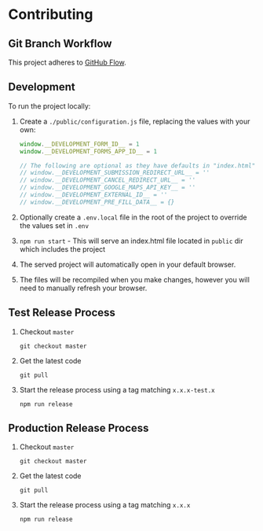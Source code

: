# Contributing

## Git Branch Workflow

This project adheres to [GitHub Flow](https://guides.github.com/introduction/flow/).

## Development

To run the project locally:

1. Create a `./public/configuration.js` file, replacing the values with your own:

   ```js
   window.__DEVELOPMENT_FORM_ID__ = 1
   window.__DEVELOPMENT_FORMS_APP_ID__ = 1

   // The following are optional as they have defaults in "index.html"
   // window.__DEVELOPMENT_SUBMISSION_REDIRECT_URL__ = ''
   // window.__DEVELOPMENT_CANCEL_REDIRECT_URL__ = ''
   // window.__DEVELOPMENT_GOOGLE_MAPS_API_KEY__ = ''
   // window.__DEVELOPMENT_EXTERNAL_ID__ = ''
   // window.__DEVELOPMENT_PRE_FILL_DATA__ = {}
   ```

1. Optionally create a `.env.local` file in the root of the project to override the values set in `.env`

1. `npm run start` - This will serve an index.html file located in `public` dir which includes the project

1. The served project will automatically open in your default browser.

1. The files will be recompiled when you make changes, however you will need to manually refresh your browser.

## Test Release Process

1. Checkout `master`

   ```
   git checkout master
   ```

1. Get the latest code

   ```
   git pull
   ```

1. Start the release process using a tag matching `x.x.x-test.x`

   ```
   npm run release
   ```

## Production Release Process

1. Checkout `master`

   ```
   git checkout master
   ```

1. Get the latest code

   ```
   git pull
   ```

1. Start the release process using a tag matching `x.x.x`

   ```
   npm run release
   ```
